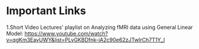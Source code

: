 # Important Links
1.Short Video Lectures' playlist  on Analyzing fMRI data using General Linear Model:
 https://www.youtube.com/watch?v=qgKm3EayUWY&list=PLyGKBDfnk-iA2c90e62zJTwIrCh7T1Y_I
